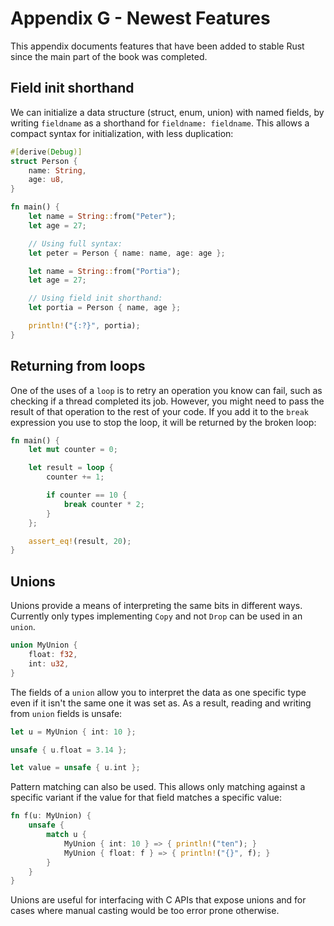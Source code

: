# Appendix G - Newest Features

This appendix documents features that have been added to stable Rust since the
main part of the book was completed.


## Field init shorthand

We can initialize a data structure (struct, enum, union) with named
fields, by writing `fieldname` as a shorthand for `fieldname: fieldname`.
This allows a compact syntax for initialization, with less duplication:

```rust
#[derive(Debug)]
struct Person {
    name: String,
    age: u8,
}

fn main() {
    let name = String::from("Peter");
    let age = 27;

    // Using full syntax:
    let peter = Person { name: name, age: age };

    let name = String::from("Portia");
    let age = 27;

    // Using field init shorthand:
    let portia = Person { name, age };

    println!("{:?}", portia);
}
```


## Returning from loops

One of the uses of a `loop` is to retry an operation you know can fail, such as
checking if a thread completed its job. However, you might need to pass the
result of that operation to the rest of your code. If you add it to the `break`
expression you use to stop the loop, it will be returned by the broken loop:

```rust
fn main() {
    let mut counter = 0;

    let result = loop {
        counter += 1;

        if counter == 10 {
            break counter * 2;
        }
    };

    assert_eq!(result, 20);
}
```

## Unions

Unions provide a means of interpreting the same bits in different ways.
Currently only types implementing `Copy` and not `Drop` can be used in an
`union`.

```rust
union MyUnion {
    float: f32,
    int: u32,
}
```

The fields of a `union` allow you to interpret the data as one specific type
even if it isn't the same one it was set as. As a result, reading and writing
from `union` fields is unsafe:

```rust
let u = MyUnion { int: 10 };

unsafe { u.float = 3.14 };

let value = unsafe { u.int };
```

Pattern matching can also be used. This allows only matching against a specific
variant if the value for that field matches a specific value:

```rust
fn f(u: MyUnion) {
    unsafe {
        match u {
            MyUnion { int: 10 } => { println!("ten"); }
            MyUnion { float: f } => { println!("{}", f); }
        }
    }
}
```

Unions are useful for interfacing with C APIs that expose unions and for cases
where manual casting would be too error prone otherwise.
